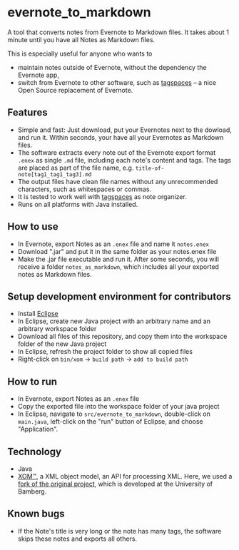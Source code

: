 # evernote_to_markdown
A tool that converts notes from Evernote to Markdown files. It takes about 1 minute until you have all Notes as Markdown files.

This is especially useful for anyone who wants to 
 * maintain notes outside of Evernote, without the dependency the Evernote app,
 * switch from Evernote to other software, such as [tagspaces](http://www.tagspaces.org/ "tagspaces") – a nice Open Source replacement of Evernote.

## Features
 * Simple and fast: Just download, put your Evernotes next to the dowload, and run it. Within seconds, your have all your Evernotes as Markdown files.
 * The software extracts every note out of the Evernote export format `.enex` as single `.md` file, including each note's content
    and tags. The tags are placed as part of the file name, e.g. `title-of-note[tag1_tag1_tag3].md`
 * The output files have clean file names without any unrecommended characters, such as whitespaces or commas.
 * It is tested to work well with [tagspaces](http://www.tagspaces.org/ "tagspaces") as note organizer.
 * Runs on all platforms with Java installed.
 
## How to use
  * In Evernote, export Notes as an `.enex` file and name it `notes.enex`
  * Download ".jar" and put it in the same folder as your notes.enex file
  * Make the .jar file executable and run it. After some seconds, you will receive a folder `notes_as_markdown`, which includes all your exported notes as Markdown files.

## Setup development environment for contributors
  * Install [Eclipse](https://eclipse.org/downloads/)
  * In Eclipse, create new Java project with an arbitrary name and an arbitrary workspace folder
  * Download all files of this repository, and copy them into the workspace folder of the new Java project
  * In Eclipse, refresh the project folder to show all copied files
  * Right-click on `bin/xom` -> `build path` -> `add to build path`

## How to run
  * In Evernote, export Notes as an `.enex` file
  * Copy the exported file into the workspace folder of your java project
  * In Eclipse, navigate to `src/evernote_to_markdown`, double-click on `main.java`, left-click on the "run" button of Eclipse, and choose "Application".
 
## Technology
  * Java
  * [XOM™](http://www.xom.nu/ "XOM™"), a XML object model, an API for processing XML. Here, we used a [fork of the original project](https://github.com/uniba-dsg/XOM), which is developed at the University of Bamberg.

## Known bugs
  * If the Note's title is very long or the note has many tags, the software skips these notes and exports all others.
